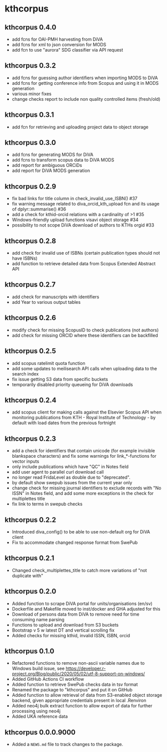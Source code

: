 # kthcorpus

## kthcorpus 0.4.0

* add fcns for OAI-PMH harvesting from DiVA
* add fcns for xml to json conversion for MODS
* add fcn to use "aurora" SDG classifier via API request

## kthcorpus 0.3.2

* add fcns for guessing author identifiers when importing MODS to DiVA
* add fcns for getting conference info from Scopus and using it in MODS generation
* various minor fixes
* change checks report to include non quality controlled items (fresh/old)

## kthcorpus 0.3.1

* add fcn for retrieving and uploading project data to object storage

## kthcorpus 0.3.0

* add fcns for generating MODS for DiVA
* add fcns to transform scopus data to DiVA MODS
* add report for ambiguous ORCiDs
* add report for DiVA MODS generation

## kthcorpus 0.2.9

* fix bad links for title column in check_invalid_use_ISBN() #37
* fix warning message related to diva_orcid_kth_upload fcn and its usage of dplyr::summarise() #36
* add a check for kthid-orcid relations with a cardinality of >1 #35 
* Windows-friendly upload functions visavi object storage #34
* possibility to not scope DiVA download of authors to KTHs orgid #33

## kthcorpus 0.2.8

* add check for invalid use of ISBNs (certain publication types should not have ISBNs)
* add function to retrieve detailed data from Scopus Extended Abstract API

## kthcorpus 0.2.7

* add check for manuscripts with identifiers
* add Year to various output tables

## kthcorpus 0.2.6

* modify check for missing ScopusID to check publications (not authors)
* add check for missing ORCID where these identifiers can be backfilled

## kthcorpus 0.2.5

* add scopus ratelimit quota function
* add some updates to meilisearch API calls when uploading data to the search index
* fix issue getting S3 data from specific buckets
* temporarily disabled priority queueing for DiVA downloads

## kthcorpus 0.2.4

* add scopus client for making calls against the Elsevier Scopus API when monitoring publications from KTH - Royal Institute of Technology - by default with load dates from the previous fortnight

## kthcorpus 0.2.3

* add a check for identifiers that contain unicode (for example invisible blankspace characters) and fix some warnings for link_*-functions for vector inputs
* only include publications which have "QC" in Notes field
* add user agent to parallel curl download call
* no longer read FridaLevel as double due to "deprecated".
* by default show swepub issues from the current year only
* change check for missing journal identifiers to exclude records with "No ISSN" in Notes field, and add some more exceptions in the check for multiplettes title
* fix link to terms in swepub checks

## kthcorpus 0.2.2

* Introduced diva_config() to be able to use non-default org for DiVA client
* Fix to accommodate changed response format from SwePub

## kthcorpus 0.2.1

* Changed check_multiplettes_title to catch more variations of "not duplicate with"

## kthcorpus 0.2.0

* Added function to scrape DiVA portal for units/organisations (en/sv)
* Dockerfile and Makefile moved to inst/docker and GHA adjusted for this
* Download of persons data from DiVA to remove need for time consuming name parsing
* Functions to upload and download from S3 buckets
* Bootstrap v 5 w latest DT and vertical scrolling fix
* Added checks for missing kthid, invalid ISSN, ISBN, orcid

## kthcorpus 0.1.0

* Refactored functions to remove non-ascii variable names due to Windows build issue, see https://developer.r-project.org/Blog/public/2020/05/02/utf-8-support-on-windows/
* Added GitHub Actions CI workflow
* Added function to retrieve SwePub checks data in tsv format
* Renamed the package to "kthcorpus" and put it on GitHub
* Added function to allow retrieval of data from S3-enabled object storage backend, given appropriate credentials present in local .Renviron
* Added neo4j bulk extract function to allow export of data for further processing using neo4j
* Added UKÄ reference data

## kthcorpus 0.0.0.9000

* Added a `NEWS.md` file to track changes to the package.
